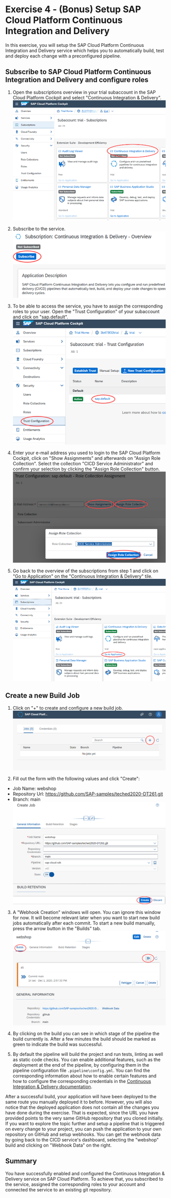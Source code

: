 # Exercise 4 - (Bonus) Setup SAP Cloud Platform Continuous Integration and Delivery

In this exercise, you will setup the SAP Cloud Platform Continuous Integration and Delivery service which helps you to automatically build, test and deploy each change with a preconfigured pipeline. 

## Subscribe to SAP Cloud Platform Continuous Integration and Delivery and configure roles

1. Open the subscriptions overview in your trial subaccount in the SAP Cloud Platform Cockpit and select "Continuous Integration & Delivery".
<br>![](/exercises/ex4/images/subscriptions.png)

2. Subscribe to the service.
<br>![](/exercises/ex4/images/subscribe.png)

3. To be able to access the service, you have to assign the corresponding roles to your user. Open the "Trust Configuration" of your subaccount and click on "sap.default".
<br>![](/exercises/ex4/images/trust_configuration.png)

4. Enter your e-mail address you used to login to the SAP Cloud Platform Cockpit, click on "Show Assignments" and afterwards on "Assign Role Collection". Select the collection "CICD Service Administrator" and confirm your selection by clicking the "Assign Role Collection" button.
<br>![](/exercises/ex4/images/assign_role.png)

5. Go back to the overview of the subscriptions from step 1 and click on "Go to Application" on the "Continuous Integration & Delivery" tile.
<br>![](/exercises/ex4/images/open_service.png)

## Create a new Build Job
1. Click on "+" to create and configure a new build job.
<br>![](/exercises/ex4/images/createjob.png)

2. Fill out the form with the following values and click "Create":
  - Job Name: webshop
  - Repository Url: https://github.com/SAP-samples/teched2020-DT261.git
  - Branch: main
<br>![](/exercises/ex4/images/createjob_form.png)

3. A "Webhook Creation" windows will open. You can ignore this window for now. It will become relevant later when you want to start new build jobs automatically after each commit. To start a new build manually, press the arrow button in the "Builds" tab. 
<br>![](/exercises/ex4/images/triggerjob.png)

4. By clicking on the build you can see in which stage of the pipeline the build currently is. After a few minutes the build should be marked as green to indicate the build was successful.

5. By default the pipeline will build the project and run tests, linting as well as static code checks. You can enable additional features, such as the deployment at the end of the pipeline, by configuring them in the pipeline configuration file `.pipeline\config.yml`. You can find the corresponding information about how to enable certain features and how to configure the corresponding credentials in the [Continuous Integration & Delivery documentation](https://help.sap.com/viewer/product/CONTINUOUS_DELIVERY/Cloud/en-US). 

After a successful build, your application will have been deployed to the same route you manually deployed it to before.
However, you will also notice that the deployed application does not contain all the changes you have done during the exercise.
That is expected, since the URL you have provided points to the very same GitHub repository that you cloned initially.
If you want to explore the topic further and setup a pipeline that is triggered on every change to your project, you can push the application to your own repository on GitHub and setup webhooks.
You can get the webhook data by going back to the CICD service's dashboard, selecting the "webshop" build and clicking on "Webhook Data" on the right.

## Summary
You have successfully enabled and configured the Continuous Integration & Delivery service on SAP Cloud Platform. To achieve that, you subscribed to the service, assigned the corresponding roles to your account and connected the service to an existing git repository.
